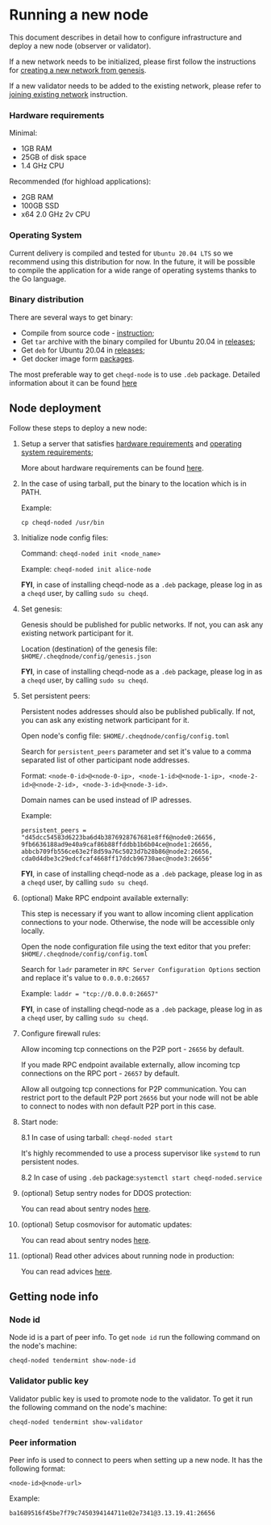 # Running a new node

This document describes in detail how to configure infrastructure and deploy a new node (observer or validator).

If a new network needs to be initialized, please first follow the instructions for [creating a new network from genesis](how-to-setup-a-new-network.md).

If a new validator needs to be added to the existing network, please refer to [joining existing network](how-to-join-existing-network.md) instruction.

### Hardware requirements

Minimal:
- 1GB RAM
- 25GB of disk space
- 1.4 GHz CPU

Recommended (for highload applications):
- 2GB RAM
- 100GB SSD
- x64 2.0 GHz 2v CPU

### Operating System

Current delivery is compiled and tested for `Ubuntu 20.04 LTS` so we recommend using this distribution for now. In the future, it will be possible to compile the application for a wide range of operating systems thanks to the Go language.

### Binary distribution

There are several ways to get binary:

- Compile from source code - [instruction](../README.md);
- Get `tar` archive with the binary compiled for Ubuntu 20.04 in [releases](https://github.com/cheqd/cheqd-node/releases);
- Get `deb` for Ubuntu 20.04 in [releases](https://github.com/cheqd/cheqd-node/releases);
- Get docker image form [packages](https://github.com/cheqd/cheqd-node/pkgs/container/cheqd-node).

The most preferable way to get `cheqd-node` is to use `.deb` package. Detailed information about it can be found [here](#deb-package-installation.md)  
## Node deployment

Follow these steps to deploy a new node:

1. Setup a server that satisfies [hardware requirements](#hardware-requirements) and [operating system requirements](#operating-system);

    More about hardware requirements can be found [here](https://docs.tendermint.com/master/nodes/running-in-production.html#hardware).

2. In the case of using tarball, put the binary to the location which is in PATH.

    Example:

    ```
    cp cheqd-noded /usr/bin
    ```

3. Initialize node config files:
        
    Command: `cheqd-noded init <node_name>`
    
    Example: `cheqd-noded init alice-node`

    **FYI**, in case of installing cheqd-node as a `.deb` package, please log in as a `cheqd` user, by calling `sudo su cheqd`.
        
4. Set genesis:
        
    Genesis should be published for public networks. If not, you can ask any existing network participant for it.
    
    Location (destination) of the genesis file: `$HOME/.cheqdnode/config/genesis.json`
    
    **FYI**, in case of installing cheqd-node as a `.deb` package, please log in as a `cheqd` user, by calling `sudo su cheqd`.
        
5. Set persistent peers:
        
    Persistent nodes addresses should also be published publically. If not, you can ask any existing network participant for it.
    
    Open node's config file: `$HOME/.cheqdnode/config/config.toml`
    
    Search for `persistent_peers` parameter and set it's value to a comma separated list of other participant node addresses.
    
    Format: `<node-0-id>@<node-0-ip>, <node-1-id>@<node-1-ip>, <node-2-id>@<node-2-id>, <node-3-id>@<node-3-id>`.
    
    Domain names can be used instead of IP adresses.
    
    Example:
    
    ```
    persistent_peers = "d45dcc54583d6223ba6d4b3876928767681e8ff6@node0:26656, 9fb6636188ad9e40a9caf86b88ffddbb1b6b04ce@node1:26656, abbcb709fb556ce63e2f8d59a76c5023d7b28b86@node2:26656, cda0d4dbe3c29edcfcaf4668ff17ddcb96730aec@node3:26656"
    ```
    **FYI**, in case of installing cheqd-node as a `.deb` package, please log in as a `cheqd` user, by calling `sudo su cheqd`.

6. (optional) Make RPC endpoint available externally:
     
    This step is necessary if you want to allow incoming client application connections to your node. Otherwise, the node will be accessible only locally. 

    Open the node configuration file using the text editor that you prefer: `$HOME/.cheqdnode/config/config.toml`

    Search for `ladr` parameter in `RPC Server Configuration Options` section and replace it's value to `0.0.0.0:26657`
        
    Example: `laddr = "tcp://0.0.0.0:26657"`

    **FYI**, in case of installing cheqd-node as a `.deb` package, please log in as a `cheqd` user, by calling `sudo su cheqd`.

7. Configure firewall rules:

    Allow incoming tcp connections on the P2P port - `26656` by default.

    If you made RPC endpoint available externally, allow incoming tcp connections on the RPC port - `26657` by default.

    Allow all outgoing tcp connections for P2P communication. You can restrict port to the default P2P port `26656` but your node will not be able to connect to nodes with non default P2P port in this case.

8. Start node:

    8.1 In case of using tarball: `cheqd-noded start`

    It's highly recommended to use a process supervisor like `systemd` to run persistent nodes.

    8.2 In case of using `.deb` package:`systemctl start cheqd-noded.service`

9. (optional) Setup sentry nodes for DDOS protection:

    You can read about sentry nodes [here](https://docs.tendermint.com/master/nodes/validators.html).

10. (optional) Setup cosmovisor for automatic updates:

    You can read about sentry nodes [here](https://docs.cosmos.network/master/run-node/cosmovisor.html).

11. (optional) Read other advices about running node in production:

    You can read advices [here](https://docs.tendermint.com/master/nodes/running-in-production.html).

## Getting node info

### Node id

Node id is a part of peer info. To get `node id` run the following command on the node's machine:

```
cheqd-noded tendermint show-node-id
```

### Validator public key

Validator public key is used to promote node to the validator. To get it run the following command on the node's machine:

```
cheqd-noded tendermint show-validator
```

### Peer information

Peer info is used to connect to peers when setting up a new node. It has the following format:

```
<node-id>@<node-url>
```

Example:

```
ba1689516f45be7f79c7450394144711e02e7341@3.13.19.41:26656
```
